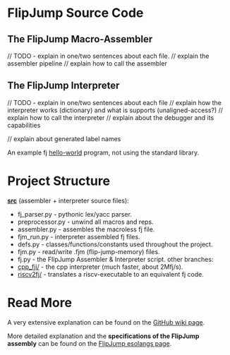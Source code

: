 # FlipJump Source Code

## The FlipJump Macro-Assembler

// TODO - explain in one/two sentences about each file.
//  explain the assembler pipeline
//  explain how to call the assembler

## The FlipJump Interpreter

// TODO - explain in one/two sentences about each file
//  explain how the interpreter works (dictionary) and what is supports (unaligned-access?)
//  explain how to call the interpreter
//  explain about the debugger and its capabilities

// explain about generated label names




An example fj [hello-world](programs/print_tests/hello_no-stl.fj) program, not using the standard library.


# Project Structure

**[src](src)** (assembler + interpreter source files):
  - fj_parser.py    - pythonic lex/yacc parser.
  - preprocessor.py - unwind all macros and reps.
  - assembler.py    - assembles the macroless fj file.
  - fjm_run.py      - interpreter assembled fj files.
  - defs.py         - classes/functions/constants used throughout the project.
  - fjm.py          - read/write .fjm (flip-jump-memory) files.
  - fj.py           - the FlipJump Assembler & Interpreter script.
other branches:
  - [cpp_fji/](https://github.com/tomhea/flip-jump/tree/cpp-interpreter/src/cpp_fji)        - the cpp interpreter (much faster, about 2Mfj/s).
  - [riscv2fj/](https://github.com/tomhea/flip-jump/tree/riscv2fj/src/riscv2fj)       - translates a riscv-executable to an equivalent fj code.


# Read More

A very extensive explanation can be found on the [GitHub wiki page](https://github.com/tomhea/flip-jump/wiki/Learn-FlipJump).

More detailed explanation and the **specifications of the FlipJump assembly** can be found on the [FlipJump esolangs page](https://esolangs.org/wiki/FlipJump).
